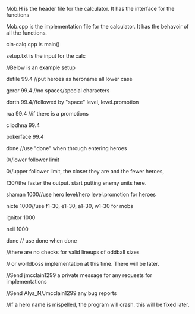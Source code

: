 Mob.H is the header file for the calculator. It has the interface for the functions

Mob.cpp is the implementation file for the calculator. It has the behavoir of all the functions.

cin-calq.cpp is main()

setup.txt is the input for the calc




//Below is an example setup

defile 99.4 //put heroes as heroname all lower case 

geror 99.4 //no spaces/special characters 

dorth 99.4//followed by "space" level, level.promotion 

rua 99.4 //if there is a promotions

cliodhna 99.4

pokerface 99.4

done //use "done" when through entering heroes

0//lower follower limit

0//upper follower limit, the closer they are and the fewer heroes,

f30//the faster the output. start putting enemy units here.

shaman 1000//use hero level/hero level.promotion for heroes

nicte 1000//use f1-30, e1-30, a1-30, w1-30 for mobs

ignitor 1000

neil 1000

done // use done when done

//there are no checks for valid lineups of oddball sizes

// or worldboss implementation at this time. There will be later.

//Send jmcclain1299 a private message for any requests for implementations

//Send Alya_N/Jmcclain1299 any bug reports

//If a hero name is mispelled, the program will crash. this will be fixed later.
